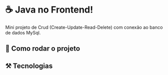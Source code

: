 # ☕ Java no Frontend!
Mini projeto de Crud (Create-Update-Read-Delete) com conexão ao banco de dados MySql.

## 🚀 Como rodar o projeto

## ⚒️ Tecnologias
